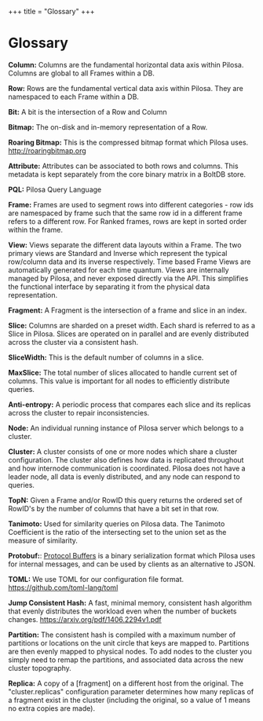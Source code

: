 +++
title = "Glossary"
+++

# Glossary

<strong id="column">Column:</strong> Columns are the fundamental horizontal data axis within Pilosa.  Columns are global to all Frames within a DB.

<strong id="row">Row:</strong> Rows are the fundamental vertical data axis within Pilosa.  They are namespaced to each Frame within a DB.

<strong id="bit">Bit:</strong> A bit is the intersection of a Row and Column

<strong id="bitmap">Bitmap:</strong> The on-disk and in-memory representation of a Row.

<strong id="roaring-bitmap">Roaring Bitmap:</strong> This is the compressed bitmap format which Pilosa uses.
 http://roaringbitmap.org

<strong id="attribute">Attribute:</strong> Attributes can be associated to both rows and columns.  This metadata is kept separately from the core binary matrix in a BoltDB store.

<strong id="pql">PQL:</strong> Pilosa Query Language

<strong id="frame">Frame:</strong> Frames are used to segment rows into different categories - row ids are namespaced by frame such that the same row id in a different frame refers to a different row. For Ranked frames, rows are kept in sorted order within the frame. 

<strong id="view">View:</strong> Views separate the different data layouts within a Frame. The two primary views are Standard and Inverse which represent the typical row/column data and its inverse respectively. Time based Frame Views are automatically generated for each time quantum. Views are internally managed by Pilosa, and never exposed directly via the API. This simplifies the functional interface by separating it from the physical data representation.

<strong id="fragment">Fragment:</strong> A Fragment is the intersection of a frame and slice in an index.

<strong id="slice">Slice:</strong> Columns are sharded on a preset width. Each shard is referred to as a Slice in Pilosa. Slices are operated on in parallel and are evenly distributed across the cluster via a consistent hash.

<strong id="slicewidth">SliceWidth:</strong> This is the default number of columns in a slice.

<strong id="maxslice">MaxSlice:</strong> The total number of slices allocated to handle current set of columns.  This value is important for all nodes to efficiently distribute queries.

<strong id="anti-entropy">Anti-entropy:</strong> A periodic process that compares each slice and its replicas across the cluster to repair inconsistencies.

<strong id="node">Node:</strong> An individual running instance of Pilosa server which belongs to a cluster.  

<strong id="cluster">Cluster:</strong> A cluster consists of one or more nodes which share a cluster configuration. The cluster also defines how data is replicated throughout and how internode communication is coordinated. Pilosa does not have a leader node, all data is evenly distributed, and any node can respond to queries.

<strong id="topn">TopN:</strong> Given a Frame and/or RowID this query returns the ordered set of RowID's by the number of columns that have a bit set in that row.

<strong id="tanimoto">Tanimoto:</strong> Used for similarity queries on Pilosa data. The Tanimoto Coefficient is the ratio of the intersecting set to the union set as the measure of similarity. 

<strong id="protobuf">Protobuf:</strong>: [Protocol Buffers](https://developers.google.com/protocol-buffers/) is a binary serialization format which Pilosa uses for internal messages, and can be used by clients as an alternative to JSON.

<strong id="toml">TOML:</strong> We use TOML for our configuration file format. https://github.com/toml-lang/toml

<strong id="jump-consistent-hash">Jump Consistent Hash:</strong> A fast, minimal memory, consistent hash algorithm that evenly distributes the workload even when the number of buckets changes.
https://arxiv.org/pdf/1406.2294v1.pdf

<strong id="partition">Partition:</strong> The consistent hash is compiled with a maximum number of partitions or locations on the unit circle that keys are mapped to. Partitions are then evenly mapped to physical nodes. To add nodes to the cluster you simply need to remap the partitions, and associated data across the new cluster topography.

<strong id="replica">Replica:</strong> A copy of a [fragment] on a different host from the original. The "cluster.replicas" configuration parameter determines how many replicas of a fragment exist in the cluster (including the original, so a value of 1 means no extra copies are made).

